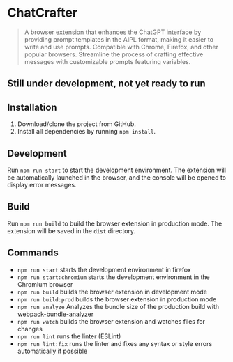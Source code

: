 # ChatCrafter
> A browser extension that enhances the ChatGPT interface by providing prompt templates in the AIPL format, making it easier to write and use prompts. Compatible with Chrome, Firefox, and other popular browsers. Streamline the process of crafting effective messages with customizable prompts featuring variables.

## Still under development, not yet ready to run

## Installation
1. Download/clone the project from GitHub.
2. Install all dependencies by running `npm install`.

## Development
Run `npm run start` to start the development environment.
The extension will be automatically launched in the browser, and the console will be opened to display error messages.

## Build
Run `npm run build` to build the browser extension in production mode. The extension will be saved in the `dist` directory.

## Commands
- `npm run start` starts the development environment in firefox
- `npm run start:chromium` starts the development environment in the Chromium browser
- `npm run build` builds the browser extension in development mode
- `npm run build:prod` builds the browser extension in production  mode
- `npm run analyze` Analyzes the bundle size of the production build with [webpack-bundle-analyzer](https://github.com/webpack-contrib/webpack-bundle-analyzer)
- `npm run watch` builds the browser extension and watches files for changes
- `npm run lint` runs the linter (ESLint)
- `npm run lint:fix` runs the linter and fixes any syntax or style errors automatically if possible
